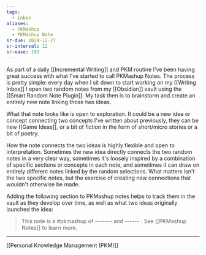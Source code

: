```yaml
---
tags:
  - inbox
aliases:
  - PKMashup
  - PKMashup Note
sr-due: 2024-12-27
sr-interval: 12
sr-ease: 193
---
```

As part of a daily [[Incremental Writing]] and PKM routine I've been having great success with what I've started to call PKMashup Notes. The process is pretty simple: every day when I sit down to start working on my [[Writing Inbox]] I open two random notes from my [[Obsidian]] vault using the [[Smart Random Note Plugin]]. My task then is to brainstorm and create an entirely new note linking those two ideas.

What that note looks like is open to exploration. It could be a new idea or concept connecting two concepts I've written about previously, they can be new [[Game Ideas]], or a bit of fiction in the form of short/micro stories or a bit of poetry. 

How the note connects the two ideas is highly flexible and open to interpretation. Sometimes the new idea directly connects the two random notes in a very clear way, sometimes it's loosely inspired by a combination of specific sections or concepts in each note, and sometimes it can draw on entirely different notes linked by the random selections. What matters isn't the two specific notes, but the exercise of creating new connections that wouldn't otherwise be made.

Adding the following section to PKMashup notes helps to track them in the vault as they develop over time, as well as what two ideas originally launched the idea: 

> This note is a #pkmashup  of ------- and ------ . See [[PKMashup Notes]] to learn more. 

---
[[Personal Knowledge Management (PKM)]]
